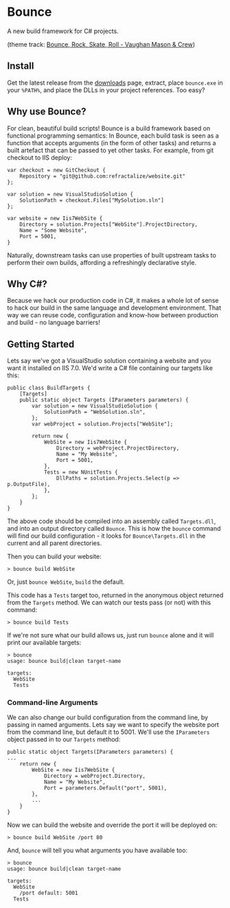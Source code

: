 # Bounce
A new build framework for C# projects.

(theme track: [Bounce, Rock, Skate, Roll - Vaughan Mason & Crew](http://www.youtube.com/watch?v=dGMD0O7GGP8&feature=related))

## Install
Get the latest release from the [downloads](http://github.com/refractalize/bounce/downloads) page, extract, place `bounce.exe` in your `%PATH%`, and place the DLLs in your project references. Too easy?

## Why use Bounce?

For clean, beautiful build scripts! Bounce is a build framework based on functional
programming semantics: In Bounce, each build task is seen as a function that accepts arguments
(in the form of other tasks) and returns a built artefact that can be passed to yet other tasks. For example,
from git checkout to IIS deploy:

    var checkout = new GitCheckout {
        Repository = "git@github.com:refractalize/website.git"
    };
    
    var solution = new VisualStudioSolution {
        SolutionPath = checkout.Files["MySolution.sln"]
    };
    
    var website = new Iis7WebSite {
        Directory = solution.Projects["WebSite"].ProjectDirectory,
        Name = "Some Website",
        Port = 5001,
    }

Naturally, downstream tasks can use properties of built upstream tasks to perform their own builds, affording a refreshingly declarative style.

## Why C#?

Because we hack our production code in C#, it makes a whole lot of sense to hack our build in the same language and development environment.
That way we can reuse code, configuration and know-how between production and build - no language barriers!

## Getting Started

Lets say we've got a VisualStudio solution containing a website and you want it installed on IIS 7.0.
We'd write a C# file containing our targets like this:

	public class BuildTargets {
		[Targets]
		public static object Targets (IParameters parameters) {
			var solution = new VisualStudioSolution {
				SolutionPath = "WebSolution.sln",
			};
			var webProject = solution.Projects["WebSite"];

			return new {
				WebSite = new Iis7WebSite {
					Directory = webProject.ProjectDirectory,
					Name = "My Website",
					Port = 5001,
				},
				Tests = new NUnitTests {
					DllPaths = solution.Projects.Select(p => p.OutputFile),
				},
			};
		}
	}

The above code should be compiled into an assembly called `Targets.dll`, and into an output directory called `Bounce`.
This is how the `bounce` command will find our build configuration - it looks for `Bounce\Targets.dll` in the current
and all parent directories.

Then you can build your website:

    > bounce build WebSite

Or, just `bounce WebSite`, `build` the default.

This code has a `Tests` target too, returned in the anonymous object returned from the `Targets` method. We can watch our tests pass (or not) with this command:

    > bounce build Tests

If we're not sure what our build allows us, just run `bounce` alone and it will print our available targets:

    > bounce
	usage: bounce build|clean target-name

	targets:
	  WebSite
	  Tests

### Command-line Arguments

We can also change our build configuration from the command line, by passing in named arguments. Lets say we
want to specify the website port from the command line, but default it to 5001. We'll use the `IParameters` object
passed in to our `Targets` method:

    public static object Targets(IParameters parameters) {
    ...
        return new {
            WebSite = new Iis7WebSite {
                Directory = webProject.Directory,
                Name = "My Website",
                Port = parameters.Default("port", 5001),
            },
			...
		}
	}

Now we can build the website and override the port it will be deployed on:

	> bounce build WebSite /port 80

And, `bounce` will tell you what arguments you have available too:

	> bounce
	usage: bounce build|clean target-name

	targets:
	  WebSite
	    /port default: 5001
	  Tests
